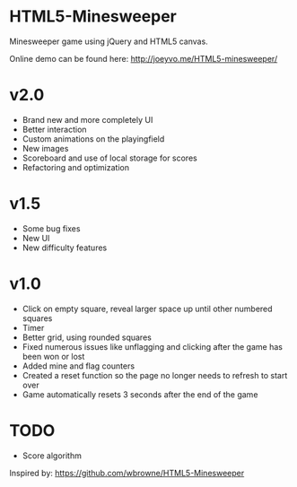 HTML5-Minesweeper
=================

Minesweeper game using jQuery and HTML5 canvas.

Online demo can be found here: http://joeyvo.me/HTML5-minesweeper/

v2.0
====
- Brand new and more completely UI
- Better interaction
- Custom animations on the playingfield
- New images
- Scoreboard and use of local storage for scores
- Refactoring and optimization

v1.5
====
- Some bug fixes
- New UI
- New difficulty features

v1.0
====
- Click on empty square, reveal larger space up until other numbered squares
- Timer
- Better grid, using rounded squares
- Fixed numerous issues like unflagging and clicking after the game has been won or lost
- Added mine and flag counters
- Created a reset function so the page no longer needs to refresh to start over
- Game automatically resets 3 seconds after the end of the game

TODO
====
- Score algorithm


Inspired by: 
https://github.com/wbrowne/HTML5-Minesweeper